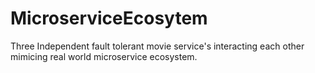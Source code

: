 # MicroserviceEcosytem

Three Independent fault tolerant movie service's interacting each other mimicing real world microservice ecosystem.